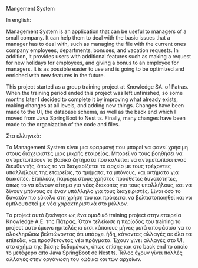 Mangement System 

In english:

Management System is an application that can be useful to managers of a small company. It can help them
to deal with the basic issues that a manager has to deal with, such as managing the file with the current ones
company employees, departments, bonuses, and vacation requests. In addition, it provides users with additional 
features such as making a request for new holidays for employees, and giving a bonus to an employee for managers. 
It is as possible easier to use and is going to be optimized and enriched with new features in the future.

This project started as a group training project at Knowledge SA. of Patras. When the training period ended this project was left unfinished, so some months later I decided to complete it by improving what already exists, making changes at all levels, and adding new things. Changes have been made to the UI, the database schema, as well as the back end which I moved from Java SpringBoot to Nest ts. Finally, many changes have been made to the organization of the code and files.



Στα ελληνικά:

Το Management System είναι μια εφαρμογή που μπορεί να φανεί χρήσιμη στους διαχειριστές μιας μικρής εταιρείας. Μπορεί να τους βοηθήσει 
να αντιμετωπίσουν το βασικά ζητήματα που καλείται να αντιμετωπίσει ένας διευθυντής, όπως το να διαχειρίζεται το αρχείο με τους τρέχοντες 
υπαλλήλους της εταιρείας, τα τμήματα, τα μπόνους, και αιτήματα για διακοπές. Επιπλέον, παρέχει στους χρήστες πρόσθετες δυνατότητες, όπως 
το να κάνουν αίτημα για νέες διακοπές για τους υπαλλήλους, και να δίνουν μπόνους σε έναν υπάλληλο για τους διαχειριστές. Είναι όσο το δυνατόν 
πιο εύκολο στη χρήση του και πρόκειται να βελτιστοποιηθεί και να εμπλουτιστεί με νέα χαρακτηριστικά στο μέλλον.

To project αυτό ξεκίνησε ως ένα ομαδικό training project στην εταιρεία Knowledge Α.Ε. της Πάτρας. Όταν τελείωσε η περίοδος του training το project αυτό έμεινε ημιτελές κι έτσι κάποιους μήνες μετά αποφάσισα να το ολοκληρώσω βελτιώνοντας ότι υπάρχει ήδη, κάνοντας αλλαγές σε όλα τα επίπεδα, και προσθέτοντας νέα πράγματα. Έχουν γίνει αλλαγές στο UI, στο σχήμα της βάσης δεδομένων, όπως επίσης και στο back end το οποίο το μετέφερα απο Java SpringBoot σε Nest ts. Τέλος έχουν γίνει πολλές αλλαγές στην οργάνωση του κώδικα και των αρχείων.
